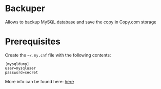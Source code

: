 Backuper
========

Allows to backup MySQL database and save the copy in Copy.com storage

Prerequisites
========

Create the `~/.my.cnf` file with the following contents:

```
[mysqldump]
user=mysqluser
password=secret
```

More info can be found here: [here](http://www.techiecorner.com/1619/how-to-setup-mysqldump-without-password-in-cronjob/)
